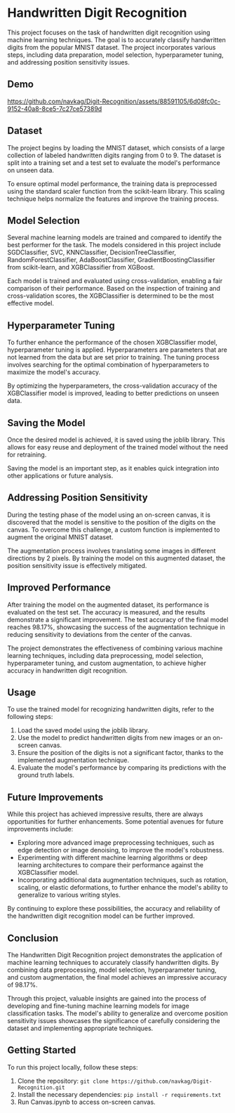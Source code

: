 # Handwritten Digit Recognition

This project focuses on the task of handwritten digit recognition using machine learning techniques. The goal is to accurately classify handwritten digits from the popular MNIST dataset. The project incorporates various steps, including data preparation, model selection, hyperparameter tuning, and addressing position sensitivity issues.

## Demo
https://github.com/navkag/Digit-Recognition/assets/88591105/6d08fc0c-9152-40a8-8ce5-7c27ce57389d

## Dataset

The project begins by loading the MNIST dataset, which consists of a large collection of labeled handwritten digits ranging from 0 to 9. The dataset is split into a training set and a test set to evaluate the model's performance on unseen data.

To ensure optimal model performance, the training data is preprocessed using the standard scaler function from the scikit-learn library. This scaling technique helps normalize the features and improve the training process.

## Model Selection

Several machine learning models are trained and compared to identify the best performer for the task. The models considered in this project include SGDClassifier, SVC, KNNClassifier, DecisionTreeClassifier, RandomForestClassifier, AdaBoostClassifier, GradientBoostingClassifier from scikit-learn, and XGBClassifier from XGBoost.

Each model is trained and evaluated using cross-validation, enabling a fair comparison of their performance. Based on the inspection of training and cross-validation scores, the XGBClassifier is determined to be the most effective model.

## Hyperparameter Tuning

To further enhance the performance of the chosen XGBClassifier model, hyperparameter tuning is applied. Hyperparameters are parameters that are not learned from the data but are set prior to training. The tuning process involves searching for the optimal combination of hyperparameters to maximize the model's accuracy.

By optimizing the hyperparameters, the cross-validation accuracy of the XGBClassifier model is improved, leading to better predictions on unseen data.

## Saving the Model

Once the desired model is achieved, it is saved using the joblib library. This allows for easy reuse and deployment of the trained model without the need for retraining.

Saving the model is an important step, as it enables quick integration into other applications or future analysis.

## Addressing Position Sensitivity

During the testing phase of the model using an on-screen canvas, it is discovered that the model is sensitive to the position of the digits on the canvas. To overcome this challenge, a custom function is implemented to augment the original MNIST dataset.

The augmentation process involves translating some images in different directions by 2 pixels. By training the model on this augmented dataset, the position sensitivity issue is effectively mitigated.

## Improved Performance

After training the model on the augmented dataset, its performance is evaluated on the test set. The accuracy is measured, and the results demonstrate a significant improvement. The test accuracy of the final model reaches 98.17%, showcasing the success of the augmentation technique in reducing sensitivity to deviations from the center of the canvas.

The project demonstrates the effectiveness of combining various machine learning techniques, including data preprocessing, model selection, hyperparameter tuning, and custom augmentation, to achieve higher accuracy in handwritten digit recognition.

## Usage

To use the trained model for recognizing handwritten digits, refer to the following steps:

1. Load the saved model using the joblib library.
2. Use the model to predict handwritten digits from new images or an on-screen canvas.
3. Ensure the position of the digits is not a significant factor, thanks to the implemented augmentation technique.
4. Evaluate the model's performance by comparing its predictions with the ground truth labels.

## Future Improvements

While this project has achieved impressive results, there are always opportunities for further enhancements. Some potential avenues for future improvements include:

- Exploring more advanced image preprocessing techniques, such as edge detection or image denoising, to improve the model's robustness.
- Experimenting with different machine learning algorithms or deep learning architectures to compare their performance against the XGBClassifier model.
- Incorporating additional data augmentation techniques, such as rotation, scaling, or elastic deformations, to further enhance the model's ability to generalize to various writing styles.

By continuing to explore these possibilities, the accuracy and reliability of the handwritten digit recognition model can be further improved.

## Conclusion

The Handwritten Digit Recognition project demonstrates the application of machine learning techniques to accurately classify handwritten digits. By combining data preprocessing, model selection, hyperparameter tuning, and custom augmentation, the final model achieves an impressive accuracy of 98.17%.

Through this project, valuable insights are gained into the process of developing and fine-tuning machine learning models for image classification tasks. The model's ability to generalize and overcome position sensitivity issues showcases the significance of carefully considering the dataset and implementing appropriate techniques.


## Getting Started

To run this project locally, follow these steps:

1. Clone the repository: `git clone https://github.com/navkag/Digit-Recognition.git`
2. Install the necessary dependencies: `pip install -r requirements.txt`
3. Run Canvas.ipynb to access on-screen canvas.




